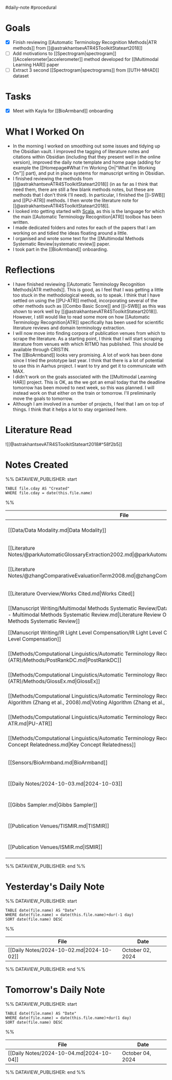 #daily-note #procedural 

# Goals

- [x] Finish reviewing [[Automatic Terminology Recognition Methods|ATR methods]] from [[@astrakhantsevATR4SToolkitStateart2018]]
- [ ] Add motivations to [[Spectrogram|spectrogram]] [[Accelerometer|accelerometer]] method developed for [[Multimodal Learning HAR]] paper
- [ ] Extract 3 second [[Spectrogram|spectrograms]] from [[UTH-MHAD]] dataset

# Tasks

- [x] Meet with Kayla for [[BioArmband]] onboarding

# What I Worked On

- In the morning I worked on smoothing out some issues and tidying up the Obsidian vault. I improved the tagging of literature notes and citations within Obsidian (including that they present well in the online version), improved the daily note template and home page (adding for example the [[Homepage#What I'm Working On|"What I'm Working On"]] part), and put in place systems for manuscript writing in Obsidian.
- I finished reviewing the methods from [[@astrakhantsevATR4SToolkitStateart2018]] (in as far as I think that need them, there are still a few blank methods notes, but these are methods that I don't think I'll need). In particular, I finished the [[i-SWB]] and [[PU-ATR]] methods. I then wrote the literature note for [[@astrakhantsevATR4SToolkitStateart2018]].
- I looked into getting started with [Scala](https://www.scala-lang.org/), as this is the language for which the main [[Automatic Terminology Recognition|ATR]] toolbox has been written.
- I made dedicated folders and notes for each of the papers that I am working on and tidied the ideas floating around a little.
- I organised and wrote some text for the [[Multimodal Methods Systematic Review|systematic review]] paper.
- I took part in the [[BioArmband]] onboarding.

# Reflections

- I have finished reviewing [[Automatic Terminology Recognition Methods|ATR methods]]. This is good, as I feel that I was getting a little too stuck in the methodological weeds, so to speak. I think that I have settled on using the [[PU-ATR]] method, incorporating several of the other methods such as [[Combo Basic Score]] and [[i-SWB]] as this was shown to work well by [[@astrakhantsevATR4SToolkitStateart2018]]. However, I still would like to read some more on how [[Automatic Terminology Recognition|ATR]] specifically has been used for scientific literature reviews and domain terminology extraction.
- I will now move into finding corpora of publication venues from which to scrape the literature. As a starting point, I think that I will start scraping literature from venues with which RITMO has published. This should be available through CRISTIN.
- The [[BioArmband]] looks very promising. A lot of work has been done since I tried the prototype last year. I think that there is a lot of potential to use this in Aarhus project. I want to try and get it to communicate with MAX.
- I didn't work on the goals associated with the [[Multimodal Learning HAR]] project. This is OK, as the we got an email today that the deadline tomorrow has been moved to next week, so this was planned. I will instead work on that either on the train or tomorrow. I'll preliminarily move the goals to tomorrow.
- Although I am involved in a number of projects, I feel that I am on top of things. I think that it helps a lot to stay organised here.

# Literature Read

![[@astrakhantsevATR4SToolkitStateart2018#^58f2b5]]

# Notes Created


%% DATAVIEW_PUBLISHER: start
```dataview
TABLE file.cday AS "Created"
WHERE file.cday = date(this.file.name)
```
%%

| File                                                                                                                                                                                                     | Created          |
| -------------------------------------------------------------------------------------------------------------------------------------------------------------------------------------------------------- | ---------------- |
| [[Data/Data Modality.md\|Data Modality]]                                                                                                                                                                 | October 03, 2024 |
| [[Literature Notes/@parkAutomaticGlossaryExtraction2002.md\|@parkAutomaticGlossaryExtraction2002]]                                                                                                       | October 03, 2024 |
| [[Literature Notes/@zhangComparativeEvaluationTerm2008.md\|@zhangComparativeEvaluationTerm2008]]                                                                                                         | October 03, 2024 |
| [[Literature Overview/Works Cited.md\|Works Cited]]                                                                                                                                                      | October 03, 2024 |
| [[Manuscript Writing/Multimodal Methods Systematic Review/Data/Literature Review Overview - Multimodal Methods Systematic Review.md\|Literature Review Overview - Multimodal Methods Systematic Review]] | October 03, 2024 |
| [[Manuscript Writing/IR Light Level Compensation/IR Light Level Compensation.md\|IR Light Level Compensation]]                                                                                           | October 03, 2024 |
| [[Methods/Computational Linguistics/Automatic Terminology Recognition (ATR)/Methods/PostRankDC.md\|PostRankDC]]                                                                                          | October 03, 2024 |
| [[Methods/Computational Linguistics/Automatic Terminology Recognition (ATR)/Methods/GlossEx.md\|GlossEx]]                                                                                                | October 03, 2024 |
| [[Methods/Computational Linguistics/Automatic Terminology Recognition (ATR)/Methods/Voting Algorithm (Zhang et al., 2008).md\|Voting Algorithm (Zhang et al., 2008)]]                                    | October 03, 2024 |
| [[Methods/Computational Linguistics/Automatic Terminology Recognition (ATR)/Methods/PU-ATR.md\|PU-ATR]]                                                                                                  | October 03, 2024 |
| [[Methods/Computational Linguistics/Automatic Terminology Recognition (ATR)/Methods/Key Concept Relatedness.md\|Key Concept Relatedness]]                                                                | October 03, 2024 |
| [[Sensors/BioArmband.md\|BioArmband]]                                                                                                                                                                    | October 03, 2024 |
| [[Daily Notes/2024-10-03.md\|2024-10-03]]                                                                                                                                                                | October 03, 2024 |
| [[Gibbs Sampler.md\|Gibbs Sampler]]                                                                                                                                                                      | October 03, 2024 |
| [[Publication Venues/TISMIR.md\|TISMIR]]                                                                                                                                                                 | October 03, 2024 |
| [[Publication Venues/ISMIR.md\|ISMIR]]                                                                                                                                                                   | October 03, 2024 |

%% DATAVIEW_PUBLISHER: end %%

# Yesterday's Daily Note

%% DATAVIEW_PUBLISHER: start
```dataview
TABLE date(file.name) AS "Date"
WHERE date(file.name) = date(this.file.name)+dur(-1 day)
SORT date(file.name) DESC
```
%%

| File                                      | Date             |
| ----------------------------------------- | ---------------- |
| [[Daily Notes/2024-10-02.md\|2024-10-02]] | October 02, 2024 |

%% DATAVIEW_PUBLISHER: end %%
# Tomorrow's Daily Note

%% DATAVIEW_PUBLISHER: start
```dataview
TABLE date(file.name) AS "Date"
WHERE date(file.name) = date(this.file.name)+dur(1 day)
SORT date(file.name) DESC
```
%%

| File                                      | Date             |
| ----------------------------------------- | ---------------- |
| [[Daily Notes/2024-10-04.md\|2024-10-04]] | October 04, 2024 |

%% DATAVIEW_PUBLISHER: end %%
